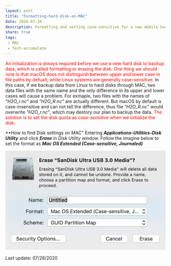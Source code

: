 ```yaml
---
layout: post
title: "Formatting-hard-disk-on-MAC"
date: 2016-07-26
description: Formatting and setting case-sensitive for a new mobile hard disk on MAC before backup data 
share: true
tags:
 - MAC
 - Tech-accumulate
---
```

<span style="color:red;">An initialization is always required before we use a new hard disk to backup data, which is called formatting or erasing the disk. One thing we should note is that macOS does not distinguish between upper and lower case in file paths by defualt, while Linux systems are generally case-sensitive</span>. In this case, if we backup data from Linux to hard disks through MAC, two data files with the same name and the only difference in its upper and lower cases will cause a problem. For exmaple, two files with the names of *"H2O_r.nc"* and *"H2O_R.nc"* are actually different. But macOS by default is case-insensitive and can not tell the difference, thus file *"H2O_R.nc"* would overwrite *"H2O_r.nc"*, which may destory our plan to backup the data.<span style="color:red;"> The solution is to set the disk quota as *case-sensitive* when we initialize the disk.

**How to find Disk settings on MAC"
Entering ***Applications-Utilities-Disk Utility*** and click ***Erase*** in *Disk Utility* window. Follow the imagine below to set the format as ***Mac OS Extended (Case-sensitive, Journaled)***

![img](/assets/images/2020-07-25-1.jpg)

Last update: 07/26/2020